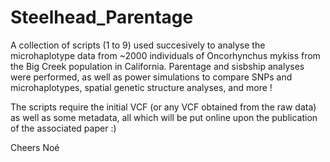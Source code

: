# Steelhead_Parentage
A collection of scripts (1 to 9) used succesively to analyse the microhaplotype data from ~2000 individuals of Oncorhynchus mykiss from the Big Creek population in California. Parentage and sisbship analyses were performed, as well as power simulations to compare SNPs and microhaplotypes, spatial genetic structure analyses, and more !

The scripts require the initial VCF (or any VCF obtained from the raw data) as well as some metadata, all which will be put online upon the publication of the associated paper :) 

Cheers
Noé
